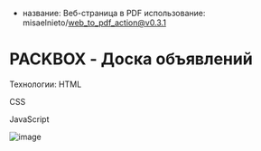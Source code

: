 - название: Веб-страница в PDF 
 использование: misaelnieto/web_to_pdf_action@v0.3.1

# PACKBOX - Доска объявлений
Технологии:
  HTML
  
  CSS
  
  JavaScript
  
  ![image](https://github.com/bigmadrussian/PackBox/assets/88528631/487d4a28-5924-491c-92f5-69e8b31791c9)

